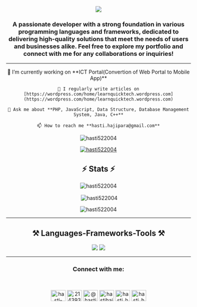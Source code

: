 <h1 align="center">
    <img src="https://readme-typing-svg.herokuapp.com/?font=Righteous&size=35&center=true&vCenter=true&width=500&height=70&duration=4000&lines=Hi+There!+👋;+I'm+Hasti+Hajipara!;" />
</h1>

<h3 align="center">A passionate developer with a strong foundation in various programming languages and frameworks, dedicated to delivering high-quality solutions that meet the needs of users and businesses alike. Feel free to explore my portfolio and connect with me for any collaborations or inquiries!</h3>

<hr>
<div align="center">
    🔭 I’m currently working on **ICT Portal(Convertion of Web Portal to Mobile App)**

    📝 I regularly write articles on [https://wordpress.com/home/learnquicktech.wordpress.com](https://wordpress.com/home/learnquicktech.wordpress.com)

    💬 Ask me about **PHP, JavaScript, Data Structure, Database Management System, Java, C++**

    📫 How to reach me **hasti.hajipara@gmail.com**
</div>
<p align="center"> <img src="https://komarev.com/ghpvc/?username=hasti522004&label=Profile%20views&color=0e75b6&style=flat" alt="hasti522004" /> </p>

<div align="center">
    <a href="https://github.com/ryo-ma/github-profile-trophy"><img src="https://github-profile-trophy.vercel.app/?username=hasti522004" alt="hasti522004" /></a>
</div>

<h2 align="center">⚡ Stats ⚡</h2>
<div align="center">
    <p><img align="center" src="https://github-readme-stats.vercel.app/api/top-langs?username=hasti522004&show_icons=true&locale=en&layout=compact" alt="hasti522004" /></p>
    <p>&nbsp;<img align="center" src="https://github-readme-stats.vercel.app/api?username=hasti522004&show_icons=true&locale=en" alt="hasti522004" /></p>
    <p><img align="center" src="https://github-readme-streak-stats.herokuapp.com/?user=hasti522004&" alt="hasti522004" /></p>
</div>

<hr>
<h2 align="center">⚒️ Languages-Frameworks-Tools ⚒️</h2>
<div align="center">
    <img src="https://skillicons.dev/icons?i=php,react,bootstrap,html,css,vscode,github,figma,tailwind,git,r,aws,django,postman" />
    <img src="https://skillicons.dev/icons?i=nodejs,java,python,javascript,express,firebase,mongodb,c,cpp,java,mysql,flutter,dart" />
</div>

<hr>
<h3 align="center">Connect with me:</h3>
<br>
<p align="center">
    <a href="https://linkedin.com/in/hasti-hajipara-288542222/" target="blank"><img align="center" src="https://raw.githubusercontent.com/rahuldkjain/github-profile-readme-generator/master/src/images/icons/Social/linked-in-alt.svg" alt="hasti-hajipara-288542222/" height="30" width="40" /></a>
    <a href="https://stackoverflow.com/users/21439316/hasti-hajipara" target="blank"><img align="center" src="https://raw.githubusercontent.com/rahuldkjain/github-profile-readme-generator/master/src/images/icons/Social/stack-overflow.svg" alt="21439316/hasti_hajipara" height="30" width="40" /></a>
    <a href="https://www.youtube.com/c/@hastihajipara777" target="blank"><img align="center" src="https://raw.githubusercontent.com/rahuldkjain/github-profile-readme-generator/master/src/images/icons/Social/youtube.svg" alt="@hastihajipara777" height="30" width="40" /></a>
    <a href="https://www.codechef.com/users/hastihajipara" target="blank"><img align="center" src="https://cdn.jsdelivr.net/npm/simple-icons@3.1.0/icons/codechef.svg" alt="hastihajipara" height="30" width="40" /></a>
    <a href="https://www.hackerrank.com/hasti_hajipara" target="blank"><img align="center" src="https://raw.githubusercontent.com/rahuldkjain/github-profile-readme-generator/master/src/images/icons/Social/hackerrank.svg" alt="hasti_hajipara" height="30" width="40" /></a>
    <a href="https://www.leetcode.com/hasti_hajipara/" target="blank"><img align="center" src="https://raw.githubusercontent.com/rahuldkjain/github-profile-readme-generator/master/src/images/icons/Social/leet-code.svg" alt="hasti_hajipara/" height="30" width="40" /></a>
</p>
